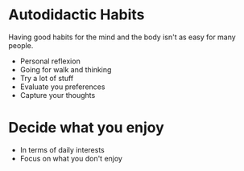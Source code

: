 # Autodidactic Habits

Having good habits for the mind and the body isn't as easy for many people.

- Personal reflexion
- Going for walk and thinking
- Try a lot of stuff
- Evaluate you preferences
- Capture your thoughts

# Decide what you enjoy

- In terms of daily interests
- Focus on what you don't enjoy
